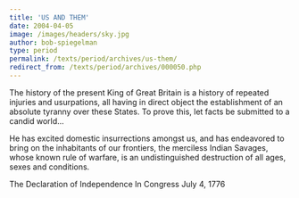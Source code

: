 ```yaml
---
title: 'US AND THEM'
date: 2004-04-05
image: /images/headers/sky.jpg
author: bob-spiegelman
type: period
permalink: /texts/period/archives/us-them/
redirect_from: /texts/period/archives/000050.php
---
```


The history of the present King of Great Britain is a history of repeated
injuries and usurpations, all having in direct object the establishment of
an absolute tyranny over these States. To prove this, let facts be submitted
to a candid world...

He has excited domestic insurrections amongst us, and has endeavored to
bring on the inhabitants of our frontiers, the merciless Indian Savages,
whose known rule of warfare, is an undistinguished destruction of all ages,
sexes and conditions.

The Declaration of Independence
In Congress
July 4, 1776
